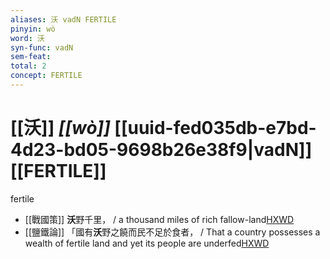 ```yaml
---
aliases: 沃 vadN FERTILE
pinyin: wò
word: 沃
syn-func: vadN
sem-feat: 
total: 2
concept: FERTILE 
---
```

# [[沃]] *[[wò]]*  [[uuid-fed035db-e7bd-4d23-bd05-9698b26e38f9|vadN]] [[FERTILE]]
fertile
 - [[戰國策]] **沃**野千里， / a thousand miles of rich fallow-land[HXWD](https://hxwd.org/textview.html?location=KR2e0003_tls_047-1a.14)
 - [[鹽鐵論]] 「國有**沃**野之饒而民不足於食者， / That a country possesses a wealth of fertile land and yet its people are underfed[HXWD](https://hxwd.org/textview.html?location=KR3a0006_tls_001-11a.3)